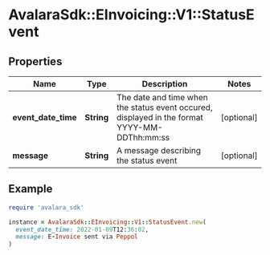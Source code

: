 # AvalaraSdk::EInvoicing::V1::StatusEvent

## Properties

| Name | Type | Description | Notes |
| ---- | ---- | ----------- | ----- |
| **event_date_time** | **String** | The date and time when the status event occured, displayed in the format YYYY-MM-DDThh:mm:ss | [optional] |
| **message** | **String** | A message describing the status event | [optional] |

## Example

```ruby
require 'avalara_sdk'

instance = AvalaraSdk::EInvoicing::V1::StatusEvent.new(
  event_date_time: 2022-01-09T12:36:02,
  message: E-Invoice sent via Peppol
)
```

